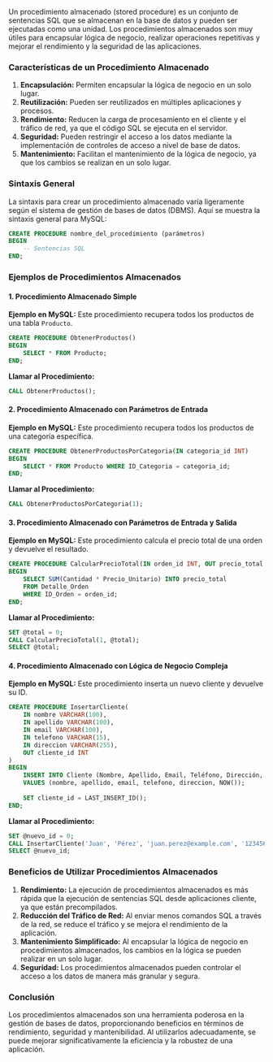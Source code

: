 Un procedimiento almacenado (stored procedure) es un conjunto de sentencias SQL que se almacenan en la base de datos y pueden ser ejecutadas como una unidad. Los procedimientos almacenados son muy útiles para encapsular lógica de negocio, realizar operaciones repetitivas y mejorar el rendimiento y la seguridad de las aplicaciones.

### Características de un Procedimiento Almacenado

1. **Encapsulación:** Permiten encapsular la lógica de negocio en un solo lugar.
2. **Reutilización:** Pueden ser reutilizados en múltiples aplicaciones y procesos.
3. **Rendimiento:** Reducen la carga de procesamiento en el cliente y el tráfico de red, ya que el código SQL se ejecuta en el servidor.
4. **Seguridad:** Pueden restringir el acceso a los datos mediante la implementación de controles de acceso a nivel de base de datos.
5. **Mantenimiento:** Facilitan el mantenimiento de la lógica de negocio, ya que los cambios se realizan en un solo lugar.

### Sintaxis General

La sintaxis para crear un procedimiento almacenado varía ligeramente según el sistema de gestión de bases de datos (DBMS). Aquí se muestra la sintaxis general para MySQL:

```sql
CREATE PROCEDURE nombre_del_procedimiento (parámetros)
BEGIN
    -- Sentencias SQL
END;
```

### Ejemplos de Procedimientos Almacenados

#### 1. Procedimiento Almacenado Simple

**Ejemplo en MySQL:**
Este procedimiento recupera todos los productos de una tabla `Producto`.

```sql
CREATE PROCEDURE ObtenerProductos()
BEGIN
    SELECT * FROM Producto;
END;
```

**Llamar al Procedimiento:**
```sql
CALL ObtenerProductos();
```

#### 2. Procedimiento Almacenado con Parámetros de Entrada

**Ejemplo en MySQL:**
Este procedimiento recupera todos los productos de una categoría específica.

```sql
CREATE PROCEDURE ObtenerProductosPorCategoria(IN categoria_id INT)
BEGIN
    SELECT * FROM Producto WHERE ID_Categoria = categoria_id;
END;
```

**Llamar al Procedimiento:**
```sql
CALL ObtenerProductosPorCategoria(1);
```

#### 3. Procedimiento Almacenado con Parámetros de Entrada y Salida

**Ejemplo en MySQL:**
Este procedimiento calcula el precio total de una orden y devuelve el resultado.

```sql
CREATE PROCEDURE CalcularPrecioTotal(IN orden_id INT, OUT precio_total DECIMAL(10, 2))
BEGIN
    SELECT SUM(Cantidad * Precio_Unitario) INTO precio_total
    FROM Detalle_Orden
    WHERE ID_Orden = orden_id;
END;
```

**Llamar al Procedimiento:**
```sql
SET @total = 0;
CALL CalcularPrecioTotal(1, @total);
SELECT @total;
```

#### 4. Procedimiento Almacenado con Lógica de Negocio Compleja

**Ejemplo en MySQL:**
Este procedimiento inserta un nuevo cliente y devuelve su ID.

```sql
CREATE PROCEDURE InsertarCliente(
    IN nombre VARCHAR(100),
    IN apellido VARCHAR(100),
    IN email VARCHAR(100),
    IN telefono VARCHAR(15),
    IN direccion VARCHAR(255),
    OUT cliente_id INT
)
BEGIN
    INSERT INTO Cliente (Nombre, Apellido, Email, Teléfono, Dirección, Fecha_Registro)
    VALUES (nombre, apellido, email, telefono, direccion, NOW());
    
    SET cliente_id = LAST_INSERT_ID();
END;
```

**Llamar al Procedimiento:**
```sql
SET @nuevo_id = 0;
CALL InsertarCliente('Juan', 'Pérez', 'juan.perez@example.com', '123456789', 'Calle Falsa 123', @nuevo_id);
SELECT @nuevo_id;
```

### Beneficios de Utilizar Procedimientos Almacenados

1. **Rendimiento:** La ejecución de procedimientos almacenados es más rápida que la ejecución de sentencias SQL desde aplicaciones cliente, ya que están precompilados.
2. **Reducción del Tráfico de Red:** Al enviar menos comandos SQL a través de la red, se reduce el tráfico y se mejora el rendimiento de la aplicación.
3. **Mantenimiento Simplificado:** Al encapsular la lógica de negocio en procedimientos almacenados, los cambios en la lógica se pueden realizar en un solo lugar.
4. **Seguridad:** Los procedimientos almacenados pueden controlar el acceso a los datos de manera más granular y segura.

### Conclusión

Los procedimientos almacenados son una herramienta poderosa en la gestión de bases de datos, proporcionando beneficios en términos de rendimiento, seguridad y mantenibilidad. Al utilizarlos adecuadamente, se puede mejorar significativamente la eficiencia y la robustez de una aplicación.